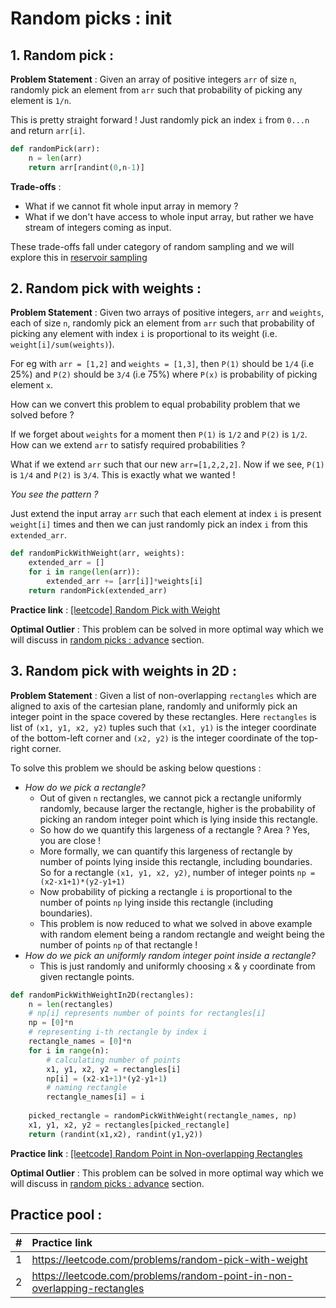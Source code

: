 # Random picks : init

## 1. Random pick :

**Problem Statement** : Given an array of positive integers `arr` of size `n`, randomly pick an element from `arr` such that probability of picking any element is `1/n`.

This is pretty straight forward ! Just randomly pick an index `i` from `0...n` and return `arr[i]`.

```python
def randomPick(arr):
    n = len(arr)
    return arr[randint(0,n-1)]
```

**Trade-offs** : 
- What if we cannot fit whole input array in memory ?
- What if we don't have access to whole input array, but rather we have stream of integers coming as input.

These trade-offs fall under category of random sampling and we will explore this in [reservoir sampling](reservoir-sampling.md)


## 2. Random pick with weights :

**Problem Statement** : Given two arrays of positive integers, `arr` and `weights`, each of size `n`, randomly pick an element from `arr` such that probability of picking any element with index `i` is proportional to its weight (i.e. `weight[i]/sum(weights)`).

For eg with `arr = [1,2]` and `weights = [1,3]`, then `P(1)` should be `1/4` (i.e 25%) and `P(2)` should be `3/4` (i.e 75%) where `P(x)` is probability of picking element `x`.

How can we convert this problem to equal probability problem that we solved before ?

If we forget about `weights` for a moment then `P(1)` is `1/2` and `P(2)` is `1/2`. 
How can we extend `arr` to satisfy required probabilities ?

What if we extend `arr` such that our new `arr=[1,2,2,2]`. Now if we see, `P(1)` is `1/4` and `P(2)` is `3/4`. This is exactly what we wanted !

_You see the pattern ?_

Just extend the input array `arr` such that each element at index `i` is present `weight[i]` times and then we can just randomly pick an index `i` from this `extended_arr`.

```python
def randomPickWithWeight(arr, weights):
    extended_arr = []
    for i in range(len(arr)):
        extended_arr += [arr[i]]*weights[i]
    return randomPick(extended_arr)
```

**Practice link** : [[leetcode] Random Pick with Weight](https://leetcode.com/problems/random-pick-with-weight/)

**Optimal Outlier** : This problem can be solved in more optimal way which we will discuss in [random picks : advance](random-picks-advance.md) section.

## 3. Random pick with weights in 2D :

**Problem Statement** : Given a list of non-overlapping `rectangles` which are aligned to axis of the cartesian plane, randomly and uniformly pick an integer point in the space covered by these rectangles. Here `rectangles` is list of `(x1, y1, x2, y2)` tuples such that `(x1, y1)` is the integer coordinate of the bottom-left corner and `(x2, y2)` is the integer coordinate of the top-right corner.

To solve this problem we should be asking below questions : 
- _How do we pick a rectangle?_
    -  Out of given `n` rectangles, we cannot pick a rectangle uniformly randomly, because larger the rectangle, higher is the probability of picking an random integer point which is lying inside this rectangle.
    - So how do we quantify this largeness of a rectangle ? Area ? Yes, you are close !
    - More formally, we can quantify this largeness of rectangle by number of points lying inside this rectangle, including boundaries. So for a rectangle `(x1, y1, x2, y2)`, number of integer points `np = (x2-x1+1)*(y2-y1+1)`
    - Now probability of picking a rectangle `i` is proportional to the number of points `np` lying inside this rectangle (including boundaries).
    - This problem is now reduced to what we solved in above example with random element being a random rectangle and weight being the number of points `np` of that rectangle !
- _How do we pick an uniformly random integer point inside a rectangle?_
    - This is just randomly and uniformly choosing `x` & `y` coordinate from given rectangle points.

```python
def randomPickWithWeightIn2D(rectangles):
    n = len(rectangles)
    # np[i] represents number of points for rectangles[i]
    np = [0]*n
    # representing i-th rectangle by index i
    rectangle_names = [0]*n
    for i in range(n):
        # calculating number of points
        x1, y1, x2, y2 = rectangles[i]
        np[i] = (x2-x1+1)*(y2-y1+1)
        # naming rectangle
        rectangle_names[i] = i
    
    picked_rectangle = randomPickWithWeight(rectangle_names, np)
    x1, y1, x2, y2 = rectangles[picked_rectangle]
    return (randint(x1,x2), randint(y1,y2))
```

**Practice link** : [[leetcode] Random Point in Non-overlapping Rectangles](https://leetcode.com/problems/random-point-in-non-overlapping-rectangles/)

**Optimal Outlier** : This problem can be solved in more optimal way which we will discuss in [random picks : advance](random-picks-advance.md) section.



## Practice pool :

| #  | Practice link  |
|----|:--------------|
| 1  |  https://leetcode.com/problems/random-pick-with-weight |
| 2  |  https://leetcode.com/problems/random-point-in-non-overlapping-rectangles  |